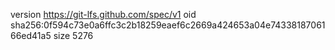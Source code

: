 version https://git-lfs.github.com/spec/v1
oid sha256:0f594c73e0a6ffc3c2b18259eaef6c2669a424653a04e7433818706166ed41a5
size 5276
